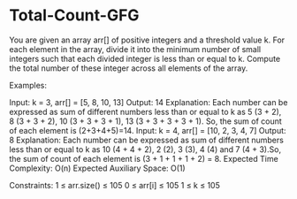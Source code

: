 # Total-Count-GFG
You are given an array arr[] of positive integers and a threshold value k. For each element in the array, divide it into the minimum number of small integers such that each divided integer is less than or equal to k. Compute the total number of these integer across all elements of the array.

Examples:

Input: k = 3, arr[] = [5, 8, 10, 13]
Output: 14
Explanation: Each number can be expressed as sum of different numbers less than or equal to k as 5 (3 + 2), 8 (3 + 3 + 2), 10 (3 + 3 + 3 + 1), 13 (3 + 3 + 3 + 3 + 1). So, the sum of count of each element is (2+3+4+5)=14.
Input: k = 4, arr[] = [10, 2, 3, 4, 7]
Output: 8
Explanation: Each number can be expressed as sum of different numbers less than or equal to k as 10 (4 + 4 + 2), 2 (2), 3 (3), 4 (4) and 7 (4 + 3).So, the sum of count of each element is (3 + 1 + 1 + 1 + 2) = 8.
Expected Time Complexity: O(n)
Expected Auxiliary Space: O(1)

Constraints:
1 ≤ arr.size() ≤ 105
0 ≤ arr[i] ≤ 105
1 ≤ k ≤ 105
